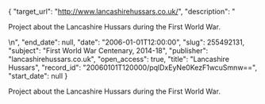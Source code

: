 {
  "target_url": "http://www.lancashirehussars.co.uk/", 
  "description": "<p>Project about the Lancashire Hussars during the First World War.</p>\n", 
  "end_date": null, 
  "date": "2006-01-01T12:00:00", 
  "slug": 255492131, 
  "subject": "First World War Centenary, 2014-18", 
  "publisher": "lancashirehussars.co.uk", 
  "open_access": true, 
  "title": "Lancashire Hussars", 
  "record_id": "20060101T120000/pqlDxEyNe0KezF1wcuSmnw==", 
  "start_date": null
}

<p>Project about the Lancashire Hussars during the First World War.</p>
